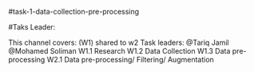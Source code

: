 #task-1-data-collection-pre-processing 

#Taks Leader: 

This channel covers:   (W1) shared to w2
Task leaders: @Tariq Jamil @Mohamed Soliman
W1.1 Research
W1.2 Data Collection
W1.3 Data pre-processing
W2.1 Data pre-processing/ Filtering/ Augmentation
